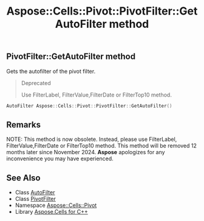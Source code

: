 ﻿---
title: Aspose::Cells::Pivot::PivotFilter::GetAutoFilter method
linktitle: GetAutoFilter
second_title: Aspose.Cells for C++ API Reference
description: 'Aspose::Cells::Pivot::PivotFilter::GetAutoFilter method. Gets the autofilter of the pivot filter in C++.'
type: docs
weight: 800
url: /cpp/aspose.cells.pivot/pivotfilter/getautofilter/
---
## PivotFilter::GetAutoFilter method


Gets the autofilter of the pivot filter.


>Deprecated
>
>Use FilterLabel, FilterValue,FilterDate or FilterTop10 method. 
```cpp
AutoFilter Aspose::Cells::Pivot::PivotFilter::GetAutoFilter()
```

## Remarks


NOTE: This method is now obsolete. Instead, please use FilterLabel, FilterValue,FilterDate or FilterTop10 method. This method will be removed 12 months later since November 2024. **Aspose** apologizes for any inconvenience you may have experienced. 


## See Also

* Class [AutoFilter](../../../aspose.cells/autofilter/)
* Class [PivotFilter](../)
* Namespace [Aspose::Cells::Pivot](../../)
* Library [Aspose.Cells for C++](../../../)
